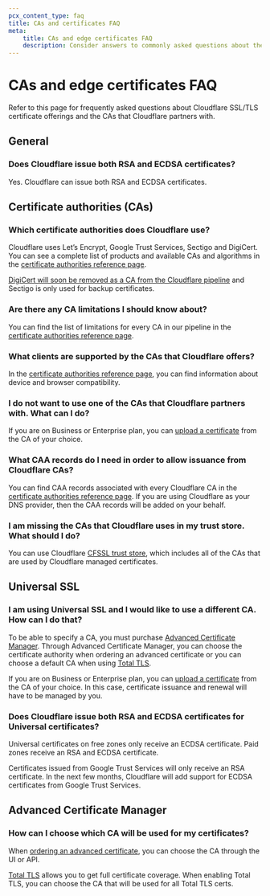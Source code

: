 ```yaml
---
pcx_content_type: faq
title: CAs and certificates FAQ
meta:
    title: CAs and edge certificates FAQ
    description: Consider answers to commonly asked questions about the certificates you can get through Cloudflare and the CAs that Cloudflare partners with.
---
```


# CAs and edge certificates FAQ

Refer to this page for frequently asked questions about Cloudflare SSL/TLS certificate offerings and the CAs that Cloudflare partners with.

## General

### Does Cloudflare issue both RSA and ECDSA certificates?  

Yes. Cloudflare can issue both RSA and ECDSA certificates.

## Certificate authorities (CAs)

### Which certificate authorities does Cloudflare use?  

Cloudflare uses Let’s Encrypt, Google Trust Services, Sectigo and DigiCert. You can see a complete list of products and available CAs and algorithms in the [certificate authorities reference page](/ssl/reference/certificate-authorities/).

[DigiCert will soon be removed as a CA from the Cloudflare pipeline](https://developers.cloudflare.com/ssl/reference/migration-guides/digicert-update/) and Sectigo is only used for backup certificates.

### Are there any CA limitations I should know about?

You can find the list of limitations for every CA in our pipeline in the [certificate authorities reference page](/ssl/reference/certificate-authorities/).

### What clients are supported by the CAs that Cloudflare offers?  

In the [certificate authorities reference page](/ssl/reference/certificate-authorities/), you can find information about device and browser compatibility.

### I do not want to use one of the CAs that Cloudflare partners with. What can I do?  

If you are on Business or Enterprise plan, you can [upload a certificate](/ssl/edge-certificates/custom-certificates/uploading/#upload-a-custom-certificate) from the CA of your choice.

### What CAA records do I need in order to allow issuance from Cloudflare CAs?  

You can find CAA records associated with every Cloudflare CA in the [certificate authorities reference page](/ssl/reference/certificate-authorities/#caa-records). If you are using Cloudflare as your DNS provider, then the CAA records will be added on your behalf.

### I am missing the CAs that Cloudflare uses in my trust store. What should I do?  

You can use Cloudflare [CFSSL trust store](https://github.com/cloudflare/cfssl_trust), which includes all of the CAs that are used by Cloudflare managed certificates.

## Universal SSL

### I am using Universal SSL and I would like to use a different CA. How can I do that?  

To be able to specify a CA, you must purchase [Advanced Certificate Manager](/ssl/edge-certificates/advanced-certificate-manager/). Through Advanced Certificate Manager, you can choose the certificate authority when ordering an advanced certificate or you can choose a default CA when using [Total TLS](/ssl/edge-certificates/additional-options/total-tls/).

If you are on Business or Enterprise plan, you can [upload a certificate](/ssl/edge-certificates/custom-certificates/uploading/#upload-a-custom-certificate) from the CA of your choice. In this case, certificate issuance and renewal will have to be managed by you.

### Does Cloudflare issue both RSA and ECDSA certificates for Universal certificates?  

Universal certificates on free zones only receive an ECDSA certificate. Paid zones receive an RSA and ECDSA certificate.

Certificates issued from Google Trust Services will only receive an RSA certificate. In the next few months, Cloudflare will add support for ECDSA certificates from Google Trust Services.

## Advanced Certificate Manager

### How can I choose which CA will be used for my certificates?

When [ordering an advanced certificate](/ssl/edge-certificates/advanced-certificate-manager/manage-certificates/), you can choose the CA through the UI or API.

[Total TLS](/ssl/edge-certificates/additional-options/total-tls/) allows you to get full certificate coverage. When enabling Total TLS, you can choose the CA that will be used for all Total TLS certs.
